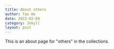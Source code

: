 ```yaml
---
title: About others
author: Tao He
date: 2022-02-04
category: Jekyll
layout: post
---
```


This is an about page for "others" in the collections.
